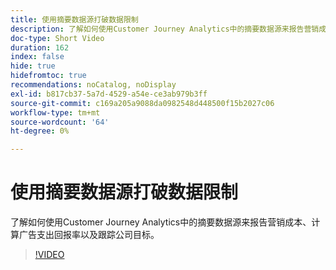 ```yaml
---
title: 使用摘要数据源打破数据限制
description: 了解如何使用Customer Journey Analytics中的摘要数据源来报告营销成本、计算广告支出回报率以及跟踪公司目标。
doc-type: Short Video
duration: 162
index: false
hide: true
hidefromtoc: true
recommendations: noCatalog, noDisplay
exl-id: b817cb37-5a7d-4529-a54e-ce3ab979b3ff
source-git-commit: c169a205a9088da0982548d448500f15b2027c06
workflow-type: tm+mt
source-wordcount: '64'
ht-degree: 0%

---
```


# 使用摘要数据源打破数据限制

了解如何使用Customer Journey Analytics中的摘要数据源来报告营销成本、计算广告支出回报率以及跟踪公司目标。

<!-- 72_S103_3442450_161_breaking-data-limits-with-summary-data-sources -->
>[!VIDEO](https://video.tv.adobe.com/v/3458347/?learn=on&enablevpops=true)
